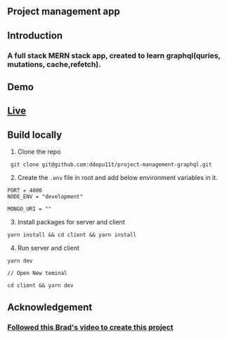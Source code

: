 ## Project management app

## Introduction

### A full stack MERN stack app, created to learn graphql(quries, mutations, cache,refetch).

## Demo

## [Live](https://project-management-graphql-production.up.railway.app/)

## Build locally

1. Clone the repo

```
 git clone git@github.com:ddepu11t/project-management-graphql.git
```

2. Create the `.env` file in root and add below environment variables in it.

```
PORT = 4000
NODE_ENV = "development"

MONGO_URI = ""
```

3. Install packages for server and client

```
yarn install && cd client && yarn install
```

4. Run server and client

```
yarn dev

// Open New teminal

cd client && yarn dev
```

## Acknowledgement

### [Followed this Brad's video to create this project](https://youtu.be/BcLNfwF04Kw)
